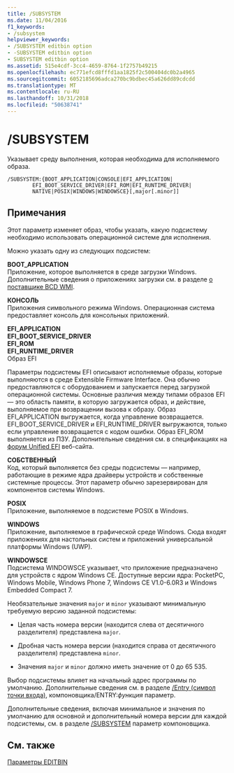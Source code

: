 ```yaml
---
title: /SUBSYSTEM
ms.date: 11/04/2016
f1_keywords:
- /subsystem
helpviewer_keywords:
- /SUBSYSTEM editbin option
- -SUBSYSTEM editbin option
- SUBSYSTEM editbin option
ms.assetid: 515e4cdf-3cc4-4659-8764-1f2757b49215
ms.openlocfilehash: ec771efcd8fffd1aa1825f2c500404dc0b2a4965
ms.sourcegitcommit: 6052185696adca270bc9bdbec45a626dd89cdcdd
ms.translationtype: MT
ms.contentlocale: ru-RU
ms.lasthandoff: 10/31/2018
ms.locfileid: "50638741"
---
```

# <a name="subsystem"></a>/SUBSYSTEM

Указывает среду выполнения, которая необходима для исполняемого образа.

```
/SUBSYSTEM:{BOOT_APPLICATION|CONSOLE|EFI_APPLICATION|
        EFI_BOOT_SERVICE_DRIVER|EFI_ROM|EFI_RUNTIME_DRIVER|
        NATIVE|POSIX|WINDOWS|WINDOWSCE}[,major[.minor]]
```

## <a name="remarks"></a>Примечания

Этот параметр изменяет образ, чтобы указать, какую подсистему необходимо использовать операционной системе для исполнения.

Можно указать одну из следующих подсистем:

**BOOT_APPLICATION**<br/>
Приложение, которое выполняется в среде загрузки Windows. Дополнительные сведения о приложениях загрузки см. в разделе [о поставщике BCD WMI](/previous-versions/windows/desktop/bcd/about-bcd).

**КОНСОЛЬ**<br/>
Приложения символьного режима Windows. Операционная система предоставляет консоль для консольных приложений.

**EFI_APPLICATION**<br/>
**EFI_BOOT_SERVICE_DRIVER**<br/>
**EFI_ROM**<br/>
**EFI_RUNTIME_DRIVER**<br/>
Образ EFI

Параметры подсистемы EFI описывают исполняемые образы, которые выполняются в среде Extensible Firmware Interface. Она обычно предоставляются с оборудованием и запускается перед загрузкой операционной системы. Основные различия между типами образов EFI — это область памяти, в которую загружается образ, и действие, выполняемое при возвращении вызова к образу. Образ EFI_APPLICATION выгружается, когда управление возвращается. EFI_BOOT_SERVICE_DRIVER и EFI_RUNTIME_DRIVER выгружаются, только если управление возвращается с кодом ошибки. Образ EFI_ROM выполняется из ПЗУ. Дополнительные сведения см. в спецификациях на [форум Unified EFI](http://www.uefi.org/) веб-сайта.

**СОБСТВЕННЫЙ**<br/>
Код, который выполняется без среды подсистемы — например, работающие в режиме ядра драйверы устройств и собственные системные процессы. Этот параметр обычно зарезервирован для компонентов системы Windows.

**POSIX**<br/>
Приложение, выполняемое в подсистеме POSIX в Windows.

**WINDOWS**<br/>
Приложение, выполняемое в графической среде Windows. Сюда входят приложениях для настольных систем и приложений универсальной платформы Windows (UWP).

**WINDOWSCE**<br/>
Подсистема WINDOWSCE указывает, что приложение предназначено для устройств с ядром Windows CE. Доступные версии ядра: PocketPC, Windows Mobile, Windows Phone 7, Windows CE V1.0-6.0R3 и Windows Embedded Compact 7.

Необязательные значения `major` и `minor` указывают минимальную требуемую версию заданной подсистемы:

- Целая часть номера версии (находится слева от десятичного разделителя) представлена `major`.

- Дробная часть номера версии (находится справа от десятичного разделителя) представлена `minor`.

- Значения `major` и `minor` должно иметь значение от 0 до 65 535.

Выбор подсистемы влияет на начальный адрес программы по умолчанию. Дополнительные сведения см. в разделе [/Entry (символ точки входа)](../../build/reference/entry-entry-point-symbol.md), компоновщика/ENTRY:*функция* параметр.

Дополнительные сведения, включая минимальное и значения по умолчанию для основной и дополнительный номера версии для каждой подсистемы, см. в разделе [/SUBSYSTEM](../../build/reference/subsystem-specify-subsystem.md) параметр компоновщика.

## <a name="see-also"></a>См. также

[Параметры EDITBIN](../../build/reference/editbin-options.md)